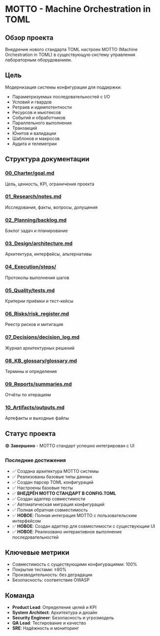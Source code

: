 # MOTTO - Machine Orchestration in TOML

## Обзор проекта

Внедрение нового стандарта TOML настроек MOTTO (Machine Orchestration in TOML) в существующую систему управления лабораторным оборудованием.

## Цель

Модернизация системы конфигурации для поддержки:
- Параметризуемых последовательностей с I/O
- Условий и гвардов
- Ретраев и идемпотентности
- Ресурсов и мьютексов
- Событий и обработчиков
- Параллельного выполнения
- Транзакций
- Юнитов и валидации
- Шаблонов и макросов
- Аудита и телеметрии

## Структура документации

### [00_Charter/goal.md](00_Charter/goal.md)
Цель, ценность, KPI, ограничения проекта

### [01_Research/notes.md](01_Research/notes.md)
Исследования, факты, вопросы, допущения

### [02_Planning/backlog.md](02_Planning/backlog.md)
Бэклог задач и планирование

### [03_Design/architecture.md](03_Design/architecture.md)
Архитектура, интерфейсы, альтернативы

### [04_Execution/steps/](04_Execution/steps/)
Протоколы выполнения шагов

### [05_Quality/tests.md](05_Quality/tests.md)
Критерии приёмки и тест-кейсы

### [06_Risks/risk_register.md](06_Risks/risk_register.md)
Реестр рисков и митигация

### [07_Decisions/decision_log.md](07_Decisions/decision_log.md)
Журнал архитектурных решений

### [08_KB_glossary/glossary.md](08_KB_glossary/glossary.md)
Термины и определения

### [09_Reports/summaries.md](09_Reports/summaries.md)
Отчёты по итерациям

### [10_Artifacts/outputs.md](10_Artifacts/outputs.md)
Артефакты и выходные файлы

## Статус проекта

🟢 **Завершено** - MOTTO стандарт успешно интегрирован с UI

### Последние достижения
- ✅ Создана архитектура MOTTO системы
- ✅ Реализованы базовые типы данных
- ✅ Создан парсер TOML конфигураций
- ✅ Настроены базовые тесты
- ✅ **ВНЕДРЁН MOTTO СТАНДАРТ В CONFIG.TOML**
- ✅ Создан адаптер совместимости
- ✅ Автоматическая миграция конфигураций
- ✅ Полная обратная совместимость
- ✅ **НОВОЕ**: Полная интеграция MOTTO с пользовательским интерфейсом
- ✅ **НОВОЕ**: Создан адаптер для совместимости с существующим UI
- ✅ **НОВОЕ**: Реализовано интерактивное выполнение последовательностей

## Ключевые метрики

- Совместимость с существующими конфигурациями: 100%
- Покрытие тестами: ≥80%
- Производительность: без деградации
- Безопасность: соответствие OWASP

## Команда

- **Product Lead**: Определение целей и KPI
- **System Architect**: Архитектура и дизайн
- **Security Engineer**: Безопасность и угрозмодель
- **QA Lead**: Тестирование и качество
- **SRE**: Надёжность и мониторинг